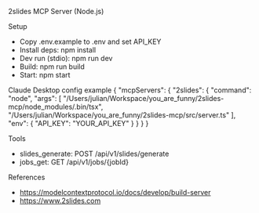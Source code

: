 2slides MCP Server (Node.js)

Setup
- Copy .env.example to .env and set API_KEY
- Install deps: npm install
- Dev run (stdio): npm run dev
- Build: npm run build
- Start: npm start

Claude Desktop config example
{
  "mcpServers": {
    "2slides": {
      "command": "node",
      "args": [
        "/Users/julian/Workspace/you_are_funny/2slides-mcp/node_modules/.bin/tsx",
        "/Users/julian/Workspace/you_are_funny/2slides-mcp/src/server.ts"
      ],
      "env": {
        "API_KEY": "YOUR_API_KEY"
      }
    }
  }
}

Tools
- slides_generate: POST /api/v1/slides/generate
- jobs_get: GET /api/v1/jobs/{jobId}

References
- https://modelcontextprotocol.io/docs/develop/build-server
- https://www.2slides.com


